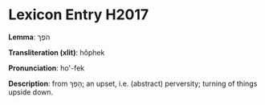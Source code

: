 # Lexicon Entry H2017

**Lemma**: הֹפֶךְ

**Transliteration (xlit)**: hôphek

**Pronunciation**: ho'-fek

**Description**:
from הָפַךְ; an upset, i.e. (abstract) perversity; turning of things upside down.
